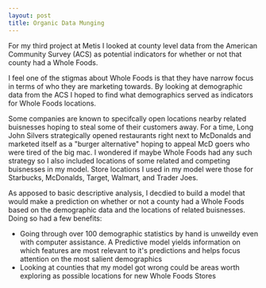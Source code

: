 ```yaml
---
layout: post
title: Organic Data Munging
---
```





For my third project at Metis I looked at county level data from the American Community Survey (ACS) as potential indicators for whether or not that county had a Whole Foods.

I feel one of the stigmas about Whole Foods is that they have narrow focus in terms of who they are marketing towards. By looking at demographic data from the ACS I hoped to find what demographics served as indicators for Whole Foods locations.

Some companies are known to specifcally open locations nearby related buisnesses hoping to steal some of their customers away.
For a time, Long John Silvers strategically opened restaurants right next to McDonalds and marketed itself as a "burger alternative" hoping to appeal McD goers who were tired of the big mac. I wondered if maybe Whole Foods had any such strategy so I also included locations of some related and competing buisnesses in my model. Store locations I used in my model were those for Starbucks, McDonalds, Target, Walmart, and Trader Joes.

As apposed to basic descriptive analysis, I decdied to build a model that would make a prediction on whether or not a county had a Whole Foods based on the demographic data and the locations of related buisnesses. Doing so had a few benefits:

  - Going through over 100 demographic statistics by hand is unweildy even with computer assistance. A Predictive model yields information on which features are most relevant to it's predictions and helps focus attention on the most salient demographics
  - Looking at counties that my model got wrong could be areas worth exploring as possible locations for new Whole Foods Stores
 
 
 
